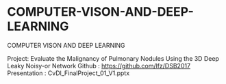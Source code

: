 # COMPUTER-VISON-AND-DEEP-LEARNING

COMPUTER VISON AND DEEP LEARNING

Project: Evaluate the Malignancy of Pulmonary Nodules Using the 3D Deep Leaky Noisy-or Network
Github : https://github.com/lfz/DSB2017
Presentation : CvDl_FinalProject_01_V1.pptx
